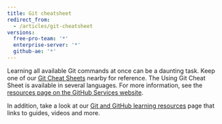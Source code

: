 ```yaml
---
title: Git cheatsheet
redirect_from:
  - /articles/git-cheatsheet
versions:
  free-pro-team: '*'
  enterprise-server: '*'
  github-ae: '*'
---
```

Learning all available Git commands at once can be a daunting task. Keep one of our [Git Cheat Sheets](https://services.github.com/on-demand/resources/cheatsheets/) nearby for reference. The Using Git Cheat Sheet is available in several languages. For more information, see the [resources page on the GitHub Services website](https://services.github.com/on-demand/resources/).

In addition, take a look at our [Git and GitHub learning resources](/articles/git-and-github-learning-resources/) page that links to guides, videos and more.
